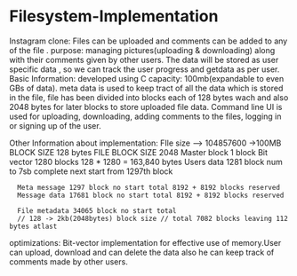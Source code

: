 # Filesystem-Implementation
Instagram clone: Files can be uploaded and comments can be added to any of the file .
 purpose: 
      managing pictures(uploading &amp; downloading) along with their comments given by other users.
      The data will be stored as user specific data , so we can track the user progress and getdata as per user.
Basic Information:
      developed using C  capacity: 100mb(expandable to even GBs of data).
      meta data is used to keep tract of all the data which is stored in the file, file has been divided into blocks each of 128 bytes wach and also 2048 bytes for later blocks to store uploaded file data. Command line UI is used for uploading, downloading, adding comments to the files, logging in or signing up of the user.
       
Other Information about implementation:
      FIle size --> 104857600 ->100MB
      BLOCK SIZE 128 bytes
      FILE BLOCK SIZE 2048
      Master block 1 block
      Bit vector 1280 blocks 128 * 1280 = 163,840 bytes
      Users data 1281 block num to 7sb complete next start from 1297th block

      Meta message 1297 block no start total 8192 + 8192 blocks reserved
      Message data 17681 block no start total 8192 + 8192 blocks reserved
      
      File metadata 34065 block no start total	
      // 128 -> 2kb(2048bytes) block size // total 7082 blocks leaving 112 bytes atlast
      

optimizations: 
      Bit-vector implementation for effective use of memory.User can upload, download and can delete the data also he can keep track of comments made by other users.
    
